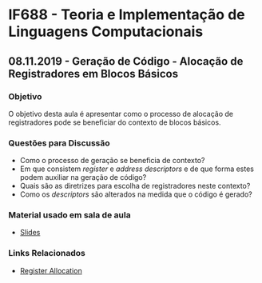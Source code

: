 # IF688 - Teoria e Implementação de Linguagens Computacionais

## 08.11.2019 - Geração de Código - Alocação de Registradores em Blocos Básicos

### Objetivo

O objetivo desta aula é apresentar como o processo de alocação de registradores pode se beneficiar do contexto de blocos básicos. 

### Questões para Discussão

- Como o processo de geração se beneficia de contexto?
- Em que consistem _register_ e _address descriptors_ e de que forma estes podem auxiliar na geração de código?
- Quais são as diretrizes para escolha de registradores neste contexto? 
- Como os _descriptors_ são alterados na medida que o código é gerado?

### Material usado em sala de aula

- [Slides](https://drive.google.com/open?id=1cuoD3OsfczdFgn8vWuFHf_yuBKWLoPYp)

### Links Relacionados

- [Register Allocation](https://en.wikipedia.org/wiki/Register_allocation)